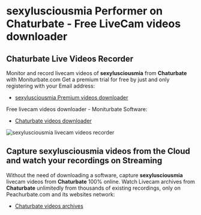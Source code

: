 # sexylusciousmia Performer on Chaturbate - Free LiveCam videos downloader

## Chaturbate Live Videos Recorder

Monitor and record livecam videos of **sexylusciousmia** from **Chaturbate** with Moniturbate.com
Get a premium trial for free by just and only registering with your Email address:
* [sexylusciousmia Premium videos downloader](https://moniturbate.com/request-demo-licence-key.html)

Free livecam videos downloader - Moniturbate Software:
* [Chaturbate videos downloader](https://moniturbate.com/moniturbate-download-software.html)

![sexylusciousmia livecam videos recorder](https://peachurnet.com/templates/moniturbate-software.png)


## Capture sexylusciousmia videos from the Cloud and watch your recordings on Streaming

Without the need of downloading a software, capture **sexylusciousmia** livecam videos from **Chaturbate** 100% online.
Watch Livecam archives from **Chaturbate** unlimitedly from thousands of existing recordings, only on Peachurbate.com and its websites network:
* [Chaturbate videos archives](https://peachurnet.com/)